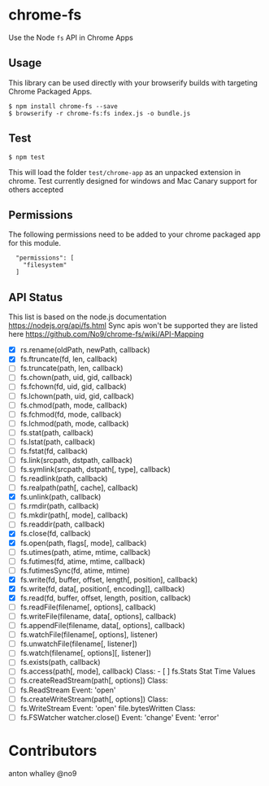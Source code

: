 # chrome-fs
Use the Node `fs` API in Chrome Apps

## Usage 

This library can be used directly with your browserify builds with targeting Chrome Packaged Apps. 

```
$ npm install chrome-fs --save
$ browserify -r chrome-fs:fs index.js -o bundle.js
```

## Test 

```
$ npm test
```

This will load the folder `test/chrome-app` as an unpacked extension in chrome.
Test currently designed for windows and Mac Canary support for others accepted

## Permissions 

The following permissions need to be added to your chrome packaged app for this module.

```
  "permissions": [
  	"filesystem"
  ]
```

## API Status 

This list is based on the node.js documentation https://nodejs.org/api/fs.html 
Sync apis won't be supported they are listed here https://github.com/No9/chrome-fs/wiki/API-Mapping 

- [x] rs.rename(oldPath, newPath, callback)
- [x] fs.ftruncate(fd, len, callback)
- [ ] fs.truncate(path, len, callback)
- [ ] fs.chown(path, uid, gid, callback)
- [ ] fs.fchown(fd, uid, gid, callback)
- [ ] fs.lchown(path, uid, gid, callback)
- [ ] fs.chmod(path, mode, callback)
- [ ] fs.fchmod(fd, mode, callback)
- [ ] fs.lchmod(path, mode, callback)
- [ ] fs.stat(path, callback)
- [ ] fs.lstat(path, callback)
- [ ] fs.fstat(fd, callback)
- [ ] fs.link(srcpath, dstpath, callback)
- [ ] fs.symlink(srcpath, dstpath[, type], callback)
- [ ] fs.readlink(path, callback)
- [ ] fs.realpath(path[, cache], callback)
- [x] fs.unlink(path, callback)
- [ ] fs.rmdir(path, callback)
- [ ] fs.mkdir(path[, mode], callback)
- [ ] fs.readdir(path, callback)
- [x] fs.close(fd, callback)
- [x] fs.open(path, flags[, mode], callback)
- [ ] fs.utimes(path, atime, mtime, callback)
- [ ] fs.futimes(fd, atime, mtime, callback)
- [ ] fs.futimesSync(fd, atime, mtime)
- [x] fs.write(fd, buffer, offset, length[, position], callback)
- [x] fs.write(fd, data[, position[, encoding]], callback)
- [x] fs.read(fd, buffer, offset, length, position, callback)
- [ ] fs.readFile(filename[, options], callback)
- [ ] fs.writeFile(filename, data[, options], callback)
- [ ] fs.appendFile(filename, data[, options], callback)
- [ ] fs.watchFile(filename[, options], listener)
- [ ] fs.unwatchFile(filename[, listener])
- [ ] fs.watch(filename[, options][, listener])
- [ ] fs.exists(path, callback)
- [ ] fs.access(path[, mode], callback)
Class: - [ ] fs.Stats
Stat Time Values
- [ ] fs.createReadStream(path[, options])
	Class: 
- [ ] fs.ReadStream
	Event: 'open'
- [ ] fs.createWriteStream(path[, options])
Class: 
- [ ] fs.WriteStream
	Event: 'open'
	file.bytesWritten
Class: 
- [ ] fs.FSWatcher
	watcher.close()
	Event: 'change'
	Event: 'error'

# Contributors 

anton whalley @no9 